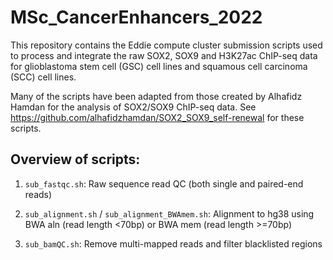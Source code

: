 # MSc_CancerEnhancers_2022
This repository contains the Eddie compute cluster submission scripts used to process and integrate the raw SOX2, SOX9 and H3K27ac ChIP-seq data for glioblastoma stem cell (GSC) cell lines and squamous cell carcinoma (SCC) cell lines.

Many of the scripts have been adapted from those created by Alhafidz Hamdan for the analysis of SOX2/SOX9 ChIP-seq data. See https://github.com/alhafidzhamdan/SOX2_SOX9_self-renewal for these scripts.

## Overview of scripts:

1. ```sub_fastqc.sh```: Raw sequence read QC (both single and paired-end reads)

2. ```sub_alignment.sh``` / ```sub_alignment_BWAmem.sh```: Alignment to hg38 using BWA aln (read length <70bp) or BWA mem (read length >=70bp)

3. ```sub_bamQC.sh```: Remove multi-mapped reads and filter blacklisted regions 
